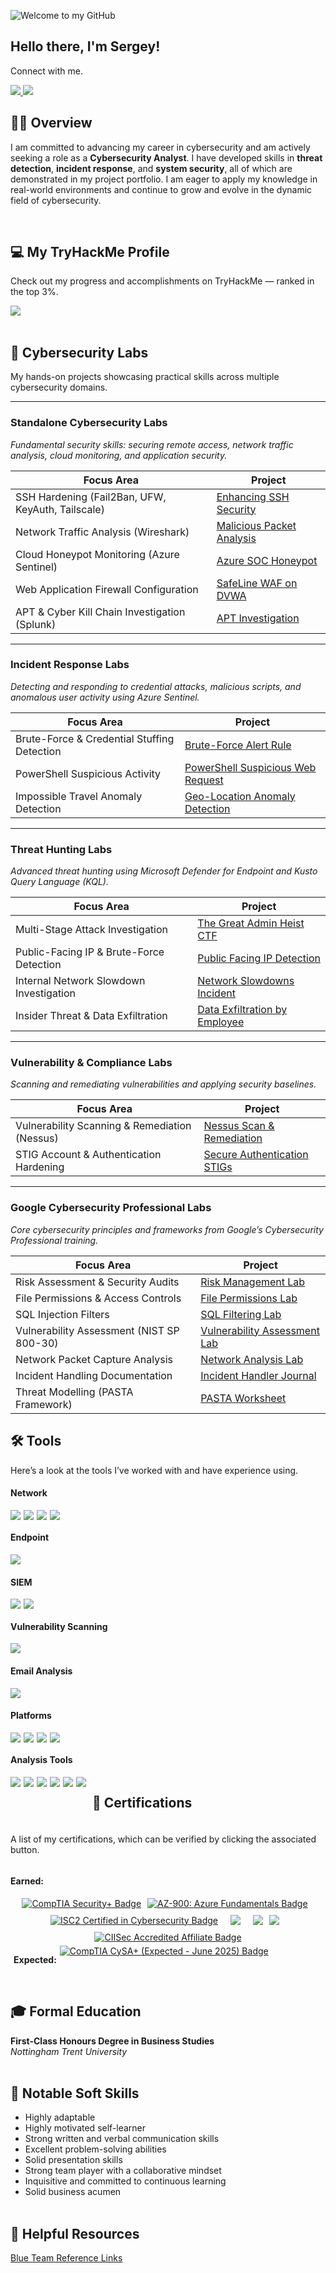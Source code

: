 ![Welcome to my GitHub](https://camo.githubusercontent.com/5276a76d8bff4f232011bd5490d11e51e53c1c53fbd38f8644ba56c41f5e8491/68747470733a2f2f63617073756c652d72656e6465722e76657263656c2e6170702f6170693f747970653d776176696e67266865696768743d32303026636f6c6f723d3130303a3839393439392c303a37303830393026746578743d57656c636f6d65253230746f2532306d7925323047697468756226666f6e74416c69676e3d353026666f6e7453697a653d333526666f6e74416c69676e593d333726666f6e74436f6c6f723d46464646464626616e696d6174696f6e3d7477696e6b6c696e67)

## Hello there, I'm Sergey!

Connect with me.

<a href="https://www.linkedin.com/in/serg-luka/">
  <img src="https://img.shields.io/badge/LinkedIn-0072b1?&style=for-the-badge&logo=linkedin&logoColor=white" />
</a>
<a href="mailto:serg_luka@outlook.com">
  <img src="https://img.shields.io/badge/Email-0078D4?style=for-the-badge&logo=microsoft-outlook&logoColor=white" />
</a><br>

## 👨‍💻 Overview
<p>I am committed to advancing my career in cybersecurity and am actively seeking a role as a <strong>Cybersecurity Analyst</strong>. I have developed skills in <strong>threat detection</strong>, <strong>incident response</strong>, and <strong>system security</strong>, all of which are demonstrated in my project portfolio. I am eager to apply my knowledge in real-world environments and continue to grow and evolve in the dynamic field of cybersecurity.</p><br>


## 💻 My TryHackMe Profile
<p>Check out my progress and accomplishments on TryHackMe — ranked in the top 3%.</p>
<a href="https://tryhackme.com/p/SergLuka" target="_blank">
    <img src="https://tryhackme-badges.s3.amazonaws.com/SergLuka.png?🍕=pizza3" />
</a><br><br>


## 🧰 Cybersecurity Labs

My hands-on projects showcasing practical skills across multiple cybersecurity domains.

---

### Standalone Cybersecurity Labs  
*Fundamental security skills: securing remote access, network traffic analysis, cloud monitoring, and application security.*

| Focus Area                                         | Project                                                                       |
|----------------------------------------------------|-------------------------------------------------------------------------------|
| SSH Hardening (Fail2Ban, UFW, KeyAuth, Tailscale) | [Enhancing SSH Security](https://github.com/Serg-Luka/SSH-Hardening-Home-Lab) |
| Network Traffic Analysis (Wireshark)               | [Malicious Packet Analysis](https://github.com/Serg-Luka/Analysing-Malicious-Traffic-with-Wireshark) |
| Cloud Honeypot Monitoring (Azure Sentinel)         | [Azure SOC Honeypot](https://github.com/Serg-Luka/SOC-and-Honeypot-in-Azure-Live-Traffic) |
| Web Application Firewall Configuration              | [SafeLine WAF on DVWA](https://github.com/Serg-Luka/Web-Application-Firewall-SafeLine-WAF-Lab) |
| APT & Cyber Kill Chain Investigation (Splunk)      | [APT Investigation](https://github.com/Serg-Luka/Splunk-APT-Investigation) |

---

### Incident Response Labs  
*Detecting and responding to credential attacks, malicious scripts, and anomalous user activity using Azure Sentinel.*

| Focus Area                                             | Project                                                                       |
|--------------------------------------------------------|-------------------------------------------------------------------------------|
| Brute-Force & Credential Stuffing Detection            | [Brute-Force Alert Rule](https://github.com/Serg-Luka/Incident-Response-Brute-Force-Alert-Rule) |
| PowerShell Suspicious Activity                          | [PowerShell Suspicious Web Request](https://github.com/Serg-Luka/PowerShell-Suspicious-Web-Request) |
| Impossible Travel Anomaly Detection                     | [Geo-Location Anomaly Detection](https://github.com/Serg-Luka/Potential-Impossible-Travel-) |

---

### Threat Hunting Labs  
*Advanced threat hunting using Microsoft Defender for Endpoint and Kusto Query Language (KQL).*

| Focus Area                                             | Project                                                                       |
|--------------------------------------------------------|-------------------------------------------------------------------------------|
| Multi-Stage Attack Investigation                        | [The Great Admin Heist CTF](https://github.com/Serg-Luka/Threat-Hunting-CTF) |
| Public-Facing IP & Brute-Force Detection                | [Public Facing IP Detection](https://github.com/Serg-Luka/threat-hunting-brute-force) |
| Internal Network Slowdown Investigation                  | [Network Slowdowns Incident](https://github.com/Serg-Luka/Sudden-Network-Slowdowns-Incident) |
| Insider Threat & Data Exfiltration                       | [Data Exfiltration by Employee](https://github.com/Serg-Luka/Threat-Hunting-Incident-Data-Exfiltration-Employee) |

---

### Vulnerability & Compliance Labs  
*Scanning and remediating vulnerabilities and applying security baselines.*

| Focus Area                                             | Project                                                                       |
|--------------------------------------------------------|-------------------------------------------------------------------------------|
| Vulnerability Scanning & Remediation (Nessus)           | [Nessus Scan & Remediation](https://github.com/Serg-Luka/Tenable-Nessus-Vulnerability-Scan-and-Remediation-in-Windows) |
| STIG Account & Authentication Hardening                 | [Secure Authentication STIGs](https://github.com/Serg-Luka/STIG-Account-Authentication-Hardening) |

---

### Google Cybersecurity Professional Labs  
*Core cybersecurity principles and frameworks from Google’s Cybersecurity Professional training.*

| Focus Area                                             | Project                                                                       |
|--------------------------------------------------------|-------------------------------------------------------------------------------|
| Risk Assessment & Security Audits                       | [Risk Management Lab](https://github.com/Serg-Luka/Risk-Management-Lab/)      |
| File Permissions & Access Controls                       | [File Permissions Lab](https://github.com/Serg-Luka/Managing-Authorisation/)  |
| SQL Injection Filters                                   | [SQL Filtering Lab](https://github.com/Serg-Luka/Applying-Filter-to-SQL-Queries/) |
| Vulnerability Assessment (NIST SP 800-30)                | [Vulnerability Assessment Lab](https://github.com/Serg-Luka/Conducting-a-Vulnerability-Assessment/) |
| Network Packet Capture Analysis                          | [Network Analysis Lab](https://github.com/Serg-Luka/Packet-Capture-Analysis/) |
| Incident Handling Documentation                          | [Incident Handler Journal](https://github.com/Serg-Luka/Incident-Handler-Journal/) |
| Threat Modelling (PASTA Framework)                       | [PASTA Worksheet](https://github.com/Serg-Luka/Identify-Security-Requirements-with-PASTA/tree/main) |


## 🛠️ Tools

Here’s a look at the tools I’ve worked with and have experience using.

#### Network
<div style="display: flex; gap: 5px; flex-wrap: wrap;">
<img src="https://img.shields.io/badge/-Wireshark-1679A7?&style=for-the-badge&logo=Wireshark&logoColor=white" />
<img src="https://img.shields.io/badge/-Suricata-EF3B2D?&style=for-the-badge&logo=Suricata&logoColor=white" />
<img src="https://img.shields.io/badge/-Snort-F06A99?&style=for-the-badge&logo=Snort&logoColor=white" />
<img src="https://img.shields.io/badge/-Network_Miner-2E8B57?&style=for-the-badge&logo=Network_Miner&logoColor=white" />
</div>

#### Endpoint
<div style="display: flex; gap: 5px; flex-wrap: wrap;">
    <img src="https://img.shields.io/badge/-Microsoft_Defender_for_Endpoint-00A4EF?&style=for-the-badge&logo=Microsoft&logoColor=white" />
</div>

#### SIEM
<div style="display: flex; gap: 5px; flex-wrap: wrap;">
    <img src="https://img.shields.io/badge/-Microsoft_Sentinel-0078D4?&style=for-the-badge&logo=Microsoft&logoColor=white" />
    <img src="https://img.shields.io/badge/-Splunk-000000?&style=for-the-badge&logo=Splunk&logoColor=white" />
</div>

#### Vulnerability Scanning
<div style="display: flex; gap: 5px; flex-wrap: wrap;">
    <img src="https://img.shields.io/badge/-Tenable_Nessus-00C176?&style=for-the-badge&logo=Tenable&logoColor=white" />
</div>

#### Email Analysis
<div style="display: flex; gap: 5px; flex-wrap: wrap;">
    <img src="https://img.shields.io/badge/-PhishTool-FF5733?&style=for-the-badge&logo=PhishTool&logoColor=white" />
</div>

#### Platforms
<div style="display: flex; gap: 5px; flex-wrap: wrap;">
    <img src="https://img.shields.io/badge/-Windows-0078D6?&style=for-the-badge&logo=Windows&logoColor=white" />
    <img src="https://img.shields.io/badge/-Linux-FCC624?&style=for-the-badge&logo=Linux&logoColor=black" />
    <img src="https://img.shields.io/badge/-Microsoft_Azure-007FFF?&style=for-the-badge&logo=Microsoft-Azure&logoColor=white" />
    <img src="https://img.shields.io/badge/-VMware-607078?&style=for-the-badge&logo=VMware&logoColor=white" />
</div>


#### Analysis Tools
<div style="display: flex; gap: 5px; flex-wrap: wrap;">
<div style="display: flex; gap: 5px; flex-wrap: wrap;">
    <img src="https://img.shields.io/badge/-URLscan-FF6600?&style=for-the-badge&logo=URLscan&logoColor=white" />
    <img src="https://img.shields.io/badge/-VirusTotal-2D9B1D?&style=for-the-badge&logo=VirusTotal&logoColor=white" />
    <img src="https://img.shields.io/badge/-Cisco_Talos-0061F2?&style=for-the-badge&logo=Cisco&logoColor=white" />
    <img src="https://img.shields.io/badge/-Abuse.CH-5C5C5C?&style=for-the-badge&logo=AbuseCH&logoColor=white" />
    <img src="https://img.shields.io/badge/-MITRE_ATT%26CK-FF4F00?&style=for-the-badge&logo=MITRE&logoColor=white" />
    <img src="https://img.shields.io/badge/-ANY.RUN-6A5ACD?&style=for-the-badge&logo=WindowsTerminal&logoColor=white" />
</div><br>


## 📑 Certifications

A list of my certifications, which can be verified by clicking the associated button.

**Earned:**

<div style="display: flex; flex-wrap: wrap; gap: 10px; justify-content: center; align-items: center;">

  <a href="https://www.credly.com/badges/ba872182-26ff-4769-afef-7ed7fb9c6806/" target="_blank" rel="noopener noreferrer">
    <img src="https://img.shields.io/badge/CompTIA%20Security%2B-%23FF0000?style=for-the-badge&logo=comptia&logoColor=white" alt="CompTIA Security+ Badge" />
  </a>

  <a href="https://learn.microsoft.com/api/credentials/share/en-us/SergLuka/4B42C5CE36F5C632?sharingId=E759FF9A21D23D5D" target="_blank" rel="noopener noreferrer">
    <img src="https://img.shields.io/badge/AZ--900:_Azure%20Fundamentals-blue?style=for-the-badge&logo=microsoft" alt="AZ-900: Azure Fundamentals Badge" />
  </a><br>

  <a href="https://www.credly.com/badges/0c748194-4c62-48ff-b84d-897930aa1bc7/" target="_blank" rel="noopener noreferrer">
    <img src="https://img.shields.io/badge/ISC2%20Certified%20in%20Cybersecurity-00A79D?style=for-the-badge&logo=ISC2&logoColor=white" alt="ISC2 Certified in Cybersecurity Badge" />
  </a><br>

  <a href="https://www.credly.com/badges/f6e7de1d-c485-495a-961b-4479fb1612b8/linked_in_profile" target="_blank">
    <img src="https://img.shields.io/badge/Google%20Cybersecurity%20Professional-white?style=for-the-badge&logo=google&logoColor=black" />
  </a><br>

  <a href="https://drive.google.com/file/d/1YDeRtapsw2WUk_J_h5H82cNto3bwPqAq/view" target="_blank">
    <img src="https://img.shields.io/badge/-Cybersecurity%20Fundamentals-4CAF50?&style=for-the-badge&logo=palo-alto-networks&logoColor=white" />
  </a>

  <a href="https://arcx.io/verify-certificate?id=9748cdafc432ee474ca1f3f5127af0cb3128103a&k=71a9fc096b784eacb659a3e88a2dcfb0" target="_blank">
    <img src="https://img.shields.io/badge/ArcX%20Cyber%20Threat%20Intelligence%20101-orange?style=for-the-badge&logo=search&logoColor=white" />
  </a><br>

<a href="https://drive.google.com/file/d/1Lb2j_DZFzvWS0UkzQRa0tN25pxrxOQ-b/view?usp=sharing" target="_blank" rel="noopener noreferrer">
  <img src="https://img.shields.io/badge/CIISec%20Accredited%20Affiliate-%23005a9c?style=for-the-badge&logo=shield&logoColor=white" alt="CIISec Accredited Affiliate Badge" />
</a>
</div><br>

**Expected:**

<a href="#" target="_blank">
  <img src="https://img.shields.io/badge/CompTIA%20CySA%2B%20(Expected%20--%20July%202025)-FFFFFF?style=for-the-badge&logo=comptia&logoColor=red&labelColor=FFFFFF&color=FFFFFF" alt="CompTIA CySA+ (Expected - June 2025) Badge" />
</a>


</div><br>


## 🎓 Formal Education

**First-Class Honours Degree in Business Studies**  
*Nottingham Trent University*<br><br>



## 🎯 Notable Soft Skills

- Highly adaptable
- Highly motivated self-learner
- Strong written and verbal communication skills  
- Excellent problem-solving abilities
- Solid presentation skills  
- Strong team player with a collaborative mindset  
- Inquisitive and committed to continuous learning  
- Solid business acumen
<br><br>


## 📌 Helpful Resources

<a href="https://github.com/Serg-Luka/Blue-Team-Links/">Blue Team Reference Links</a>

